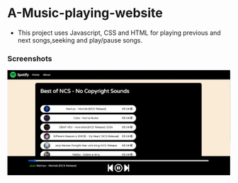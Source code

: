 # A-Music-playing-website


* This project uses Javascript, CSS and HTML for playing previous and next songs,seeking and play/pause songs.



### Screenshots
![How page looks1](https://github.com/mukul2345/A-Music-playing-website/blob/main/Spotify%20Clone/images/screenshot1.jpg)

